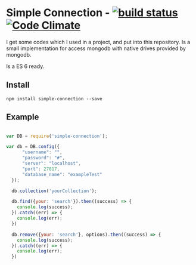 # Simple Connection - [![build status](https://secure.travis-ci.org/flpms/simple-connection.png)](http://travis-ci.org/flpms/simple-connection) [![Code Climate](https://codeclimate.com/github/flpms/simple-connection/badges/gpa.svg)](https://codeclimate.com/github/flpms/simple-connection)

I get some codes which I used in a project, and put into this repository.
Is a small implementation for access mongodb with native drives provided by mongodb.

Is a ES 6 ready.

## Install

`npm install simple-connection --save`

## Example

```` javascript

var DB = require('simple-connection');

var db = DB.config({
      "username": "",
      "password": "#",
      "server": "localhost",
      "port": 27017,
      "database_name": "exampleTest"
  });

  db.collection('yourCollection');

  db.find({your: 'search'}).then((success) => {
    console.log(success);
  }).catch((err) => {
    console.log(err);
  })

  db.remove({your: 'search'}, options).then((success) => {
    console.log(success);
  }).catch((err) => {
    console.log(err);
  })

````
